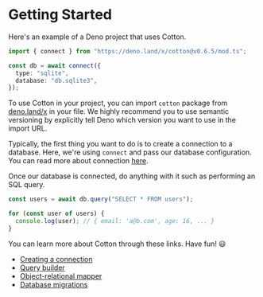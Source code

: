 # Getting Started

Here's an example of a Deno project that uses Cotton.

```ts
import { connect } from "https://deno.land/x/cotton@v0.6.5/mod.ts";

const db = await connect({
  type: "sqlite",
  database: "db.sqlite3",
});
```

To use Cotton in your project, you can import `cotton` package from [deno.land/x](https://deno.land/x) in your file. We highly recommend you to use semantic versioning by explicitly tell Deno which version you want to use in the import URL.

Typically, the first thing you want to do is to create a connection to a database. Here, we're using `connect` and pass our database configuration. You can read more about connection [here](connection.md).

Once our database is connected, do anything with it such as performing an SQL query.

```ts
const users = await db.query("SELECT * FROM users");

for (const user of users) {
  console.log(user); // { email: 'a@b.com', age: 16, ... }
}
```

You can learn more about Cotton through these links. Have fun! 😃

- [Creating a connection](connection)
- [Query builder](query-builder.md)
- [Object-relational mapper](model.md)
- [Database migrations](migrations.md)
